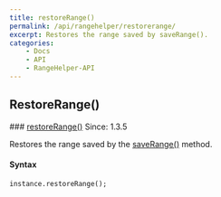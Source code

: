 ```yaml
---
title: restoreRange()
permalink: /api/rangehelper/restorerange/
excerpt: Restores the range saved by saveRange().
categories:
    - Docs
    - API
    - RangeHelper-API
---
```

## RestoreRange()

<article class="api method" markdown="1">
### <a id="restoreRange" href="#restoreRange">restoreRange()</a> <span class="since">Since: 1.3.5</span>

Restores the range saved by the [saveRange()](/api/rangehelper/saverange/) method.


#### Syntax

	instance.restoreRange();
</article>